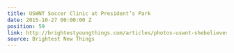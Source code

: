 ```yaml
---
title: USWNT Soccer Clinic at President’s Park
date: 2015-10-27 00:00:00 Z
position: 59
link: http://brightestyoungthings.com/articles/photos-uswnt-shebelieves-youth-clinic-at-presidents-park.htm
source: Brightest New Things
---
```


